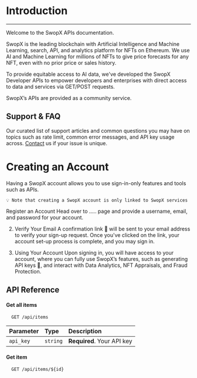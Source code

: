 # Introduction
---

Welcome to the SwopX APIs documentation.

SwopX is the leading blockchain with Artificial Intelligence and Machine Learning, search, API, and analytics platform for NFTs on Ethereum. We use AI and Machine Learning for millions of NFTs to give price forecasts for any NFT, even with no prior price or sales history.
 
To provide equitable access to AI data, we've developed the SwopX Developer APIs to empower developers and enterprises with direct access to data and services via GET/POST requests.

SwopX’s APIs are provided as a community service.

## Support & FAQ

Our curated list of support articles and common questions you may have on topics such as rate limit, common error messages, and API key usage across. [Contact](https://www.swopx.com/) us if your issue is unique.



# Creating an Account

Having a SwopX account allows you to use sign-in-only features and tools such as APIs.

```
💡 Note that creating a SwopX account is only linked to SwopX services
```


Register an Account
Head over to ….. page and provide a username, email, and password for your account.


2. Verify Your Email
A confirmation link 🔗 will be sent to your email address to verify your sign-up request.
Once you've clicked on the link, your account set-up process is complete, and you may sign in.



3. Using Your Account
Upon signing in, you will have access to your account, where you can fully use SwopX’s features, such as generating API keys 🔑, and interact with Data Analytics, NFT Appraisals, and Fraud Protection.


## API Reference

#### Get all items

```http
  GET /api/items
```

| Parameter | Type     | Description                |
| :-------- | :------- | :------------------------- |
| `api_key` | `string` | **Required**. Your API key |

#### Get item

```http
  GET /api/items/${id}
```

